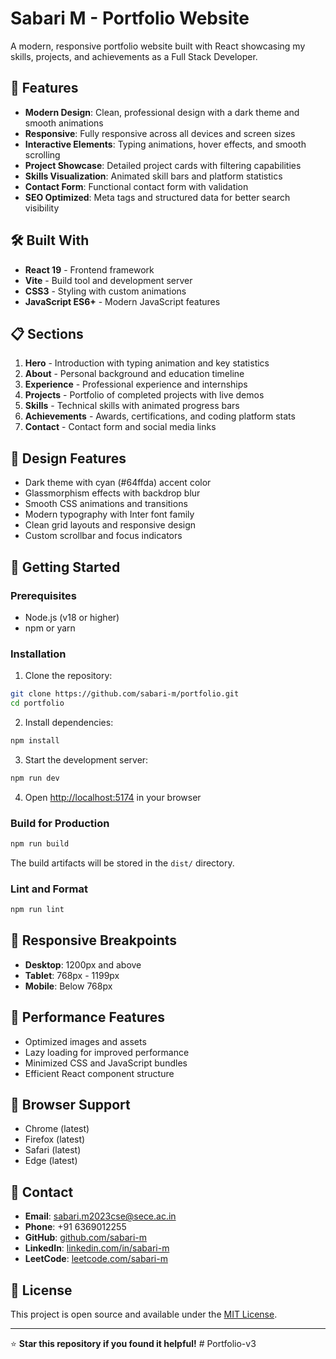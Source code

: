 # Sabari M - Portfolio Website

A modern, responsive portfolio website built with React showcasing my skills, projects, and achievements as a Full Stack Developer.

## 🚀 Features

- **Modern Design**: Clean, professional design with a dark theme and smooth animations
- **Responsive**: Fully responsive across all devices and screen sizes
- **Interactive Elements**: Typing animations, hover effects, and smooth scrolling
- **Project Showcase**: Detailed project cards with filtering capabilities
- **Skills Visualization**: Animated skill bars and platform statistics
- **Contact Form**: Functional contact form with validation
- **SEO Optimized**: Meta tags and structured data for better search visibility

## 🛠️ Built With

- **React 19** - Frontend framework
- **Vite** - Build tool and development server
- **CSS3** - Styling with custom animations
- **JavaScript ES6+** - Modern JavaScript features

## 📋 Sections

1. **Hero** - Introduction with typing animation and key statistics
2. **About** - Personal background and education timeline
3. **Experience** - Professional experience and internships
4. **Projects** - Portfolio of completed projects with live demos
5. **Skills** - Technical skills with animated progress bars
6. **Achievements** - Awards, certifications, and coding platform stats
7. **Contact** - Contact form and social media links

## 🎨 Design Features

- Dark theme with cyan (#64ffda) accent color
- Glassmorphism effects with backdrop blur
- Smooth CSS animations and transitions
- Modern typography with Inter font family
- Clean grid layouts and responsive design
- Custom scrollbar and focus indicators

## 🚀 Getting Started

### Prerequisites

- Node.js (v18 or higher)
- npm or yarn

### Installation

1. Clone the repository:
```bash
git clone https://github.com/sabari-m/portfolio.git
cd portfolio
```

2. Install dependencies:
```bash
npm install
```

3. Start the development server:
```bash
npm run dev
```

4. Open [http://localhost:5174](http://localhost:5174) in your browser

### Build for Production

```bash
npm run build
```

The build artifacts will be stored in the `dist/` directory.

### Lint and Format

```bash
npm run lint
```

## 📱 Responsive Breakpoints

- **Desktop**: 1200px and above
- **Tablet**: 768px - 1199px
- **Mobile**: Below 768px

## 🎯 Performance Features

- Optimized images and assets
- Lazy loading for improved performance
- Minimized CSS and JavaScript bundles
- Efficient React component structure

## 📄 Browser Support

- Chrome (latest)
- Firefox (latest)
- Safari (latest)
- Edge (latest)

## 🤝 Contact

- **Email**: sabari.m2023cse@sece.ac.in
- **Phone**: +91 6369012255
- **GitHub**: [github.com/sabari-m](https://github.com/sabari-m)
- **LinkedIn**: [linkedin.com/in/sabari-m](https://linkedin.com/in/sabari-m)
- **LeetCode**: [leetcode.com/sabari-m](https://leetcode.com/sabari-m)

## 📝 License

This project is open source and available under the [MIT License](LICENSE).

---

⭐ **Star this repository if you found it helpful!**
#   P o r t f o l i o - v 3  
 